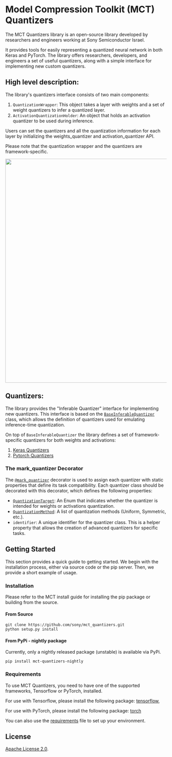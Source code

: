 # Model Compression Toolkit (MCT) Quantizers

The MCT Quantizers library is an open-source library developed by researchers and engineers working at Sony Semiconductor Israel. 

It provides tools for easily representing a quantized neural network in both Keras and PyTorch. The library offers researchers, developers, and engineers a set of useful quantizers, along with a simple interface for implementing new custom quantizers.

## High level description:

The library's quantizers interface consists of two main components:

1. `QuantizationWrapper`: This object takes a layer with weights and a set of weight quantizers to infer a quantized layer.
2. `ActivationQuantizationHolder`: An object that holds an activation quantizer to be used during inference.

Users can set the quantizers and all the quantization information for each layer by initializing the weights_quantizer and activation_quantizer API.

Please note that the quantization wrapper and the quantizers are framework-specific.

<img src="quantization_infra.png" width="700">

## Quantizers:

The library provides the "Inferable Quantizer" interface for implementing new quantizers. 
This interface is based on the [`BaseInferableQuantizer`](common/base_inferable_quantizer.py) class, which allows the definition of quantizers used for emulating inference-time quantization.

On top of `BaseInferableQuantizer` the library defines a set of framework-specific quantizers for both weights and activations:
1. [Keras Quantizers](mct_quantizers/keras/quantizers)
2. [Pytorch Quantizers](mct_quantizers/pytorch/quantizers)

### The mark_quantizer Decorator

The [`@mark_quantizer`](mct_quantizers/common/base_inferable_quantizer.py) decorator is used to assign each quantizer with static properties that define its task compatibility. Each quantizer class should be decorated with this decorator, which defines the following properties:
 - [`QuantizationTarget`](mct_quantizers/common/base_inferable_quantizer.py): An Enum that indicates whether the quantizer is intended for weights or activations quantization.
 - [`QuantizationMethod`](mct_quantizers/common/quant_info.py): A list of quantization methods (Uniform, Symmetric, etc.).
 - `identifier`: A unique identifier for the quantizer class. This is a helper property that allows the creation of advanced quantizers for specific tasks.
 
## Getting Started

This section provides a quick guide to getting started. We begin with the installation process, either via source code or the pip server. Then, we provide a short example of usage.

### Installation
Please refer to the MCT install guide for installing the pip package or building from the source.

#### From Source
```
git clone https://github.com/sony/mct_quantizers.git
python setup.py install
```
#### From PyPi - nightly package
Currently, only a nightly released package (unstable) is available via PyPi.

```
pip install mct-quantizers-nightly
```

### Requirements

To use MCT Quantizers, you need to have one of the supported frameworks, Tensorflow or PyTorch, installed.

For use with Tensorflow, please install the following package:
[tensorflow](https://www.tensorflow.org/install),

For use with PyTorch, please install the following package:
[torch](https://pytorch.org/)

You can also use the [requirements](requirements.txt) file to set up your environment.

## License
[Apache License 2.0](LICENSE.md).
